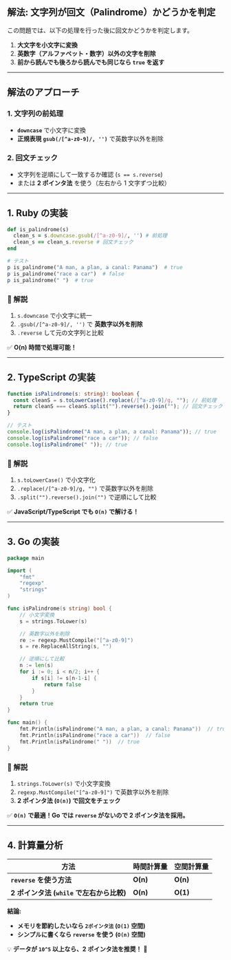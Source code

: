 ## **解法: 文字列が回文（Palindrome）かどうかを判定**

この問題では、以下の処理を行った後に回文かどうかを判定します。

1. **大文字を小文字に変換**
2. **英数字（アルファベット・数字）以外の文字を削除**
3. **前から読んでも後ろから読んでも同じなら `true` を返す**

---

## **解法のアプローチ**

### **1. 文字列の前処理**

- **`downcase`** で小文字に変換
- **正規表現 `gsub(/[^a-z0-9]/, '')`** で英数字以外を削除

### **2. 回文チェック**

- 文字列を逆順にして一致するか確認 (`s == s.reverse`)
- または **2 ポインタ法** を使う（左右から 1 文字ずつ比較）

---

## **1. Ruby の実装**

```ruby
def is_palindrome(s)
  clean_s = s.downcase.gsub(/[^a-z0-9]/, '') # 前処理
  clean_s == clean_s.reverse # 回文チェック
end

# テスト
p is_palindrome("A man, a plan, a canal: Panama")  # true
p is_palindrome("race a car")  # false
p is_palindrome(" ")  # true
```

### **🔹 解説**

1. `s.downcase` で小文字に統一
2. `.gsub(/[^a-z0-9]/, '')` で **英数字以外を削除**
3. `.reverse` して元の文字列と比較

✅ **O(n) 時間で処理可能！**

---

## **2. TypeScript の実装**

```typescript
function isPalindrome(s: string): boolean {
  const cleanS = s.toLowerCase().replace(/[^a-z0-9]/g, ""); // 前処理
  return cleanS === cleanS.split("").reverse().join(""); // 回文チェック
}

// テスト
console.log(isPalindrome("A man, a plan, a canal: Panama")); // true
console.log(isPalindrome("race a car")); // false
console.log(isPalindrome(" ")); // true
```

### **🔹 解説**

1. `s.toLowerCase()` で小文字化
2. `.replace(/[^a-z0-9]/g, "")` で英数字以外を削除
3. `.split("").reverse().join("")` で逆順にして比較

✅ **JavaScript/TypeScript でも `O(n)` で解ける！**

---

## **3. Go の実装**

```go
package main

import (
	"fmt"
	"regexp"
	"strings"
)

func isPalindrome(s string) bool {
	// 小文字変換
	s = strings.ToLower(s)

	// 英数字以外を削除
	re := regexp.MustCompile("[^a-z0-9]")
	s = re.ReplaceAllString(s, "")

	// 逆順にして比較
	n := len(s)
	for i := 0; i < n/2; i++ {
		if s[i] != s[n-1-i] {
			return false
		}
	}
	return true
}

func main() {
	fmt.Println(isPalindrome("A man, a plan, a canal: Panama"))  // true
	fmt.Println(isPalindrome("race a car"))  // false
	fmt.Println(isPalindrome(" "))  // true
}
```

### **🔹 解説**

1. `strings.ToLower(s)` で小文字変換
2. `regexp.MustCompile("[^a-z0-9]")` で英数字以外を削除
3. **2 ポインタ法 (`O(n)`) で回文をチェック**

✅ **`O(n)` で最適！Go では `reverse` がないので 2 ポインタ法を採用。**

---

## **4. 計算量分析**

| 方法                                      | 時間計算量 | 空間計算量 |
| ----------------------------------------- | ---------- | ---------- |
| **`reverse` を使う方法**                  | **O(n)**   | **O(n)**   |
| **2 ポインタ法 (`while` で左右から比較)** | **O(n)**   | **O(1)**   |

**結論:**

- **メモリを節約したいなら `2ポインタ法` (`O(1)` 空間)**
- **シンプルに書くなら `reverse` を使う (`O(n)` 空間)**

💡 **データが `10^5` 以上なら、2 ポインタ法を推奨！** 🚀
